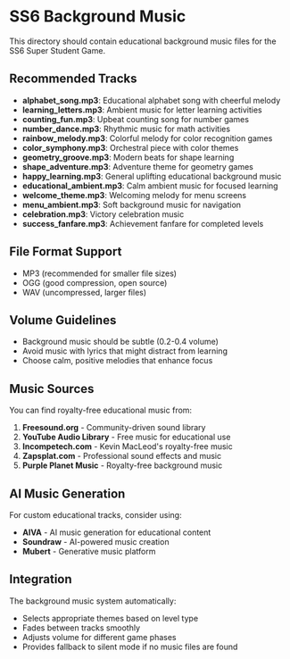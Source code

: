 # SS6 Background Music

This directory should contain educational background music files for the SS6 Super Student Game.

## Recommended Tracks

- **alphabet_song.mp3**: Educational alphabet song with cheerful melody
- **learning_letters.mp3**: Ambient music for letter learning activities
- **counting_fun.mp3**: Upbeat counting song for number games
- **number_dance.mp3**: Rhythmic music for math activities
- **rainbow_melody.mp3**: Colorful melody for color recognition games
- **color_symphony.mp3**: Orchestral piece with color themes
- **geometry_groove.mp3**: Modern beats for shape learning
- **shape_adventure.mp3**: Adventure theme for geometry games
- **happy_learning.mp3**: General uplifting educational background music
- **educational_ambient.mp3**: Calm ambient music for focused learning
- **welcome_theme.mp3**: Welcoming melody for menu screens
- **menu_ambient.mp3**: Soft background music for navigation
- **celebration.mp3**: Victory celebration music
- **success_fanfare.mp3**: Achievement fanfare for completed levels

## File Format Support

- MP3 (recommended for smaller file sizes)
- OGG (good compression, open source)
- WAV (uncompressed, larger files)

## Volume Guidelines

- Background music should be subtle (0.2-0.4 volume)
- Avoid music with lyrics that might distract from learning
- Choose calm, positive melodies that enhance focus

## Music Sources

You can find royalty-free educational music from:

1. **Freesound.org** - Community-driven sound library
2. **YouTube Audio Library** - Free music for educational use
3. **Incompetech.com** - Kevin MacLeod's royalty-free music
4. **Zapsplat.com** - Professional sound effects and music
5. **Purple Planet Music** - Royalty-free background music

## AI Music Generation

For custom educational tracks, consider using:

- **AIVA** - AI music generation for educational content
- **Soundraw** - AI-powered music creation
- **Mubert** - Generative music platform

## Integration

The background music system automatically:

- Selects appropriate themes based on level type
- Fades between tracks smoothly
- Adjusts volume for different game phases
- Provides fallback to silent mode if no music files are found
